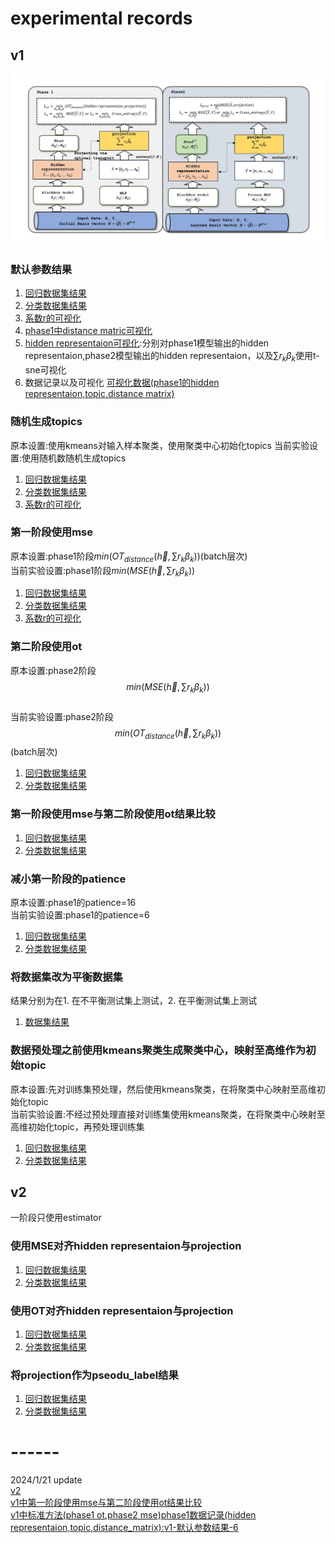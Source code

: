 # experimental records
## v1
![Alt text](./readme_resource/流程图.png)
### 默认参数结果
1. [回归数据集结果](./v1/results_standard_version/regression.xlsx)
2. [分类数据集结果](./v1/results_standard_version/classification.xlsx)
3. [系数r的可视化](./v1/results_standard_version/heatmap_standard_R/)
4. [phase1中distance matric可视化](./v1/results_standard_version/heatmap_standard_phase1_DistMap/)
5. [hidden representaion可视化](./v1/results_standard_version/tsne_hid/):分别对phase1模型输出的hidden representaion,phase2模型输出的hidden representaion，以及$\sum{r_k\beta_k}$使用t-sne可视化
6. 数据记录以及可视化
[可视化数据(phase1的hidden representaion,topic,distance matrix)](./v1/results_standard_version/data_visuliztion_standard/)
### 随机生成topics
原本设置:使用kmeans对输入样本聚类，使用聚类中心初始化topics
当前实验设置:使用随机数随机生成topics
1. [回归数据集结果](./v1/results_randomly_initialized_topics/regression.xlsx)
2. [分类数据集结果](./v1/results_randomly_initialized_topics/classification.xlsx)
3. [系数r的可视化](./v1/results_randomly_initialized_topics/heatmap_random_R/)
### 第一阶段使用mse
原本设置:phase1阶段$min(OT_{distance}(\vec{h},\sum{r_k\beta_k}))$(batch层次)<br>
当前实验设置:phase1阶段$min(MSE(\vec{h},\sum{r_k\beta_k}))$<br>
1. [回归数据集结果](./v1/results_mse_in_phase1/regression.xlsx)
2. [分类数据集结果](./v1/results_mse_in_phase1/classification.xlsx)
3. [系数r的可视化](./v1/results_mse_in_phase1/heatmap_mse_in_phase1/)
### 第二阶段使用ot
原本设置:phase2阶段$$min(MSE(\vec{h},\sum{r_k\beta_k}))$$<br>
当前实验设置:phase2阶段$$min(OT_{distance}(\vec{h},\sum{r_k\beta_k}))$$(batch层次)<br>
1. [回归数据集结果](./v1/results_ot_in_phase2/regression.xlsx)
2. [分类数据集结果](./v1/results_ot_in_phase2/classification.xlsx)
### 第一阶段使用mse与第二阶段使用ot结果比较
1. [回归数据集结果](./v1/result_mse_ot_compare/regression.xlsx)
2. [分类数据集结果](./v1/result_mse_ot_compare/classification.xlsx)
### 减小第一阶段的patience
原本设置:phase1的patience=16<br>
当前实验设置:phase1的patience=6<br>
1. [回归数据集结果](./v1/results_half_patience_in_phase1/regression.xlsx)
2. [分类数据集结果](./v1/results_half_patience_in_phase1/classification.xlsx)
### 将数据集改为平衡数据集
结果分别为在1. 在不平衡测试集上测试，2. 在平衡测试集上测试<br>
1. [数据集结果](./v1/results_balanced_dataset/classification.xlsx)
### 数据预处理之前使用kmeans聚类生成聚类中心，映射至高维作为初始topic
原本设置:先对训练集预处理，然后使用kmeans聚类，在将聚类中心映射至高维初始化topic<br>
当前实验设置:不经过预处理直接对训练集使用kmeans聚类，在将聚类中心映射至高维初始化topic，再预处理训练集<br>
1. [回归数据集结果](./v1/results_kmeans_before_preprocessing/regression.xlsx)
2. [分类数据集结果](./v1/results_kmeans_before_preprocessing/classification.xlsx)
## v2
一阶段只使用estimator
### 使用MSE对齐hidden representaion与projection
1. [回归数据集结果](./v2/results_MSE/regression.xlsx)
2. [分类数据集结果](./v2/results_MSE/classification.xlsx)
### 使用OT对齐hidden representaion与projection
1. [回归数据集结果](./v2/results_OT/regression.xlsx)
2. [分类数据集结果](./v2/results_OT/classification.xlsx)
### 将projection作为pseodu_label结果
1. [回归数据集结果](./v2/results_pesudo_label/regression.xlsx)
2. [分类数据集结果](./v2/results_pesudo_label/classification.xlsx)

# ------
2024/1/21 update<br>
[v2](#v2)<br>
[v1中第一阶段使用mse与第二阶段使用ot结果比较](#第一阶段使用mse与第二阶段使用ot结果比较)<br>
[v1中标准方法(phase1 ot,phase2 mse)phase1数据记录(hidden representaion,topic,distance_matrix):v1-默认参数结果-6](#默认参数结果)<br>
   
